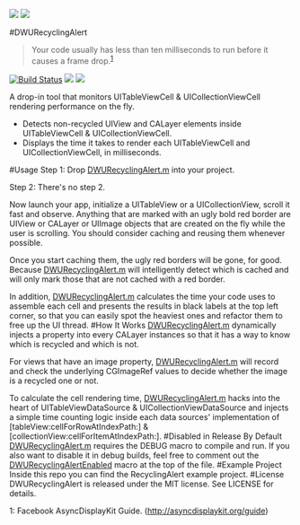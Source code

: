 ![][demo1]
![][demo2]

#DWURecyclingAlert
> Your code usually has less than ten milliseconds to run before it causes a frame drop.<sup>[1](#myfootnote1)</sup>
>

[![Build Status](https://travis-ci.org/diwu/DWURecyclingAlert.svg?branch=master)](https://travis-ci.org/diwu/DWURecyclingAlert)
[![](https://img.shields.io/badge/license-MIT-blue.svg)][license]
[![](https://img.shields.io/badge/swift-compatible-orange.svg)][project]

A drop-in tool that monitors UITableViewCell & UICollectionViewCell rendering performance on the fly.

* Detects non-recycled UIView and CALayer elements inside UITableViewCell & UICollectionViewCell.
* Displays the time it takes to render each UITableViewCell and UICollectionViewCell, in milliseconds.

#Usage
Step 1: Drop [DWURecyclingAlert.m][code] into your project.

Step 2: There's no step 2. 

Now launch your app, initialize a UITableView or a UICollectionView, scroll it fast and observe. Anything that are marked with an ugly bold red border are UIView or CALayer or UIImage objects that are created on the fly while the user is scrolling. You should consider caching and reusing them whenever possible.

Once you start caching them, the ugly red borders will be gone, for good. Because [DWURecyclingAlert.m][code] will intelligently detect which is cached and will only mark those that are not cached with a red border.

In addition, [DWURecyclingAlert.m][code] calculates the time your code uses to assemble each cell and presents the results in black labels at the top left corner, so that you can easily spot the heaviest ones and refactor them to free up the UI thread.
#How It Works
[DWURecyclingAlert.m][code] dynamically injects a property into every CALayer instances so that it has a way to know which is recycled and which is not. 

For views that have an image property, [DWURecyclingAlert.m][code] will record and check the underlying CGImageRef values to decide whether the image is a recycled one or not.

To calculate the cell rendering time, [DWURecyclingAlert.m][code] hacks into the heart of UITableViewDataSource & UICollectionViewDataSource and injects a simple time counting logic inside each data sources' implementation of [tableView:cellForRowAtIndexPath:] & [collectionView:cellForItemAtIndexPath:].
#Disabled in Release  By Default
[DWURecyclingAlert.m][code] requires the DEBUG macro to compile and run. If you also want to disable it in debug builds, feel free to comment out the [DWURecyclingAlertEnabled][code_line_23] macro at the top of the file.
#Example Project
Inside this repo you can find the RecyclingAlert example project. 
#License
DWURecyclingAlert is released under the MIT license. See LICENSE for details.

[code]: ./RecyclingAlert/DWURecyclingAlert/DWURecyclingAlert.m
[code_line_23]: ./RecyclingAlert/DWURecyclingAlert/DWURecyclingAlert.m#L23
[code_line_26]: ./RecyclingAlert/DWURecyclingAlert/DWURecyclingAlert.m#L26
[project]: https://github.com/diwu/DWURecyclingAlert
[demo1]: https://raw.githubusercontent.com/diwu/ui-markdown-store/master/demo_6.png
[demo2]: https://raw.githubusercontent.com/diwu/ui-markdown-store/master/demo_7.png
[license]: ./LICENSE
<a name="myfootnote1">1</a>: Facebook AsyncDisplayKit Guide. (http://asyncdisplaykit.org/guide)